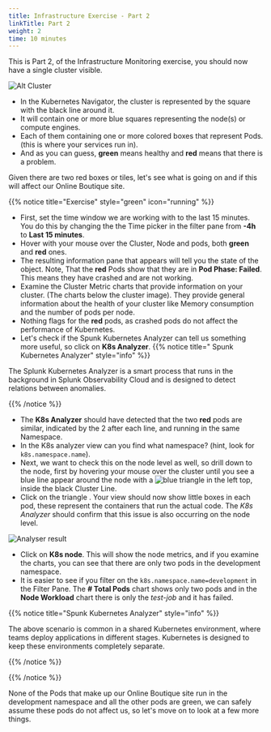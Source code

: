 ```yaml
---
title: Infrastructure Exercise - Part 2
linkTitle: Part 2
weight: 2
time: 10 minutes
---
```


This is Part 2, of the Infrastructure Monitoring exercise, you should now have a single cluster visible.

![Alt Cluster](../images/k8s-cluster.png)

* In the Kubernetes Navigator, the cluster is represented by the square with the black line around it.
* It will contain one or more blue squares representing the node(s) or compute engines.
* Each of them containing one or more colored boxes that represent Pods. (this is where your services run in).
* And as you can guess, **green** means healthy and **red** means that there is a problem.

Given there are two red boxes or tiles, let's see what is going on and if this will affect our Online Boutique site.

{{% notice title="Exercise" style="green" icon="running" %}}

* First, set the time window we are working with to the last 15 minutes. You do this by changing the  the Time picker in the filter pane from **-4h** to **Last 15 minutes**.
* Hover with your mouse over the Cluster, Node and pods, both **green** and **red** ones.
* The resulting information pane that appears will tell you the state of the object. Note, That the **red** Pods show that they are in **Pod Phase: Failed**. This means they have crashed and are not working.
* Examine the Cluster Metric charts that provide information on your cluster. (The charts below the cluster image). They provide general information about the health of your cluster like Memory consumption and the number of pods per node.
* Nothing flags for the **red** pods, as crashed pods do not affect the performance of Kubernetes.
* Let's check if the Spunk Kubernetes Analyzer can tell us something more useful, so click on **K8s Analyzer**.
{{% notice title=" Spunk Kubernetes Analyzer" style="info" %}}

The Splunk Kubernetes Analyzer is a smart process that runs in the background in Splunk Observability Cloud and is designed to detect relations between anomalies.  

{{% /notice %}}

* The **K8s Analyzer** should have detected that the two **red** pods are similar, indicated by the 2 after each line, and running in the same Namespace.
* In the K8s analyzer view can you find what namespace? (hint, look for `k8s.namespace.name`).
* Next, we want to check this on the node level as well, so drill down to the node, first by hovering your mouse over the cluster until you see a blue line appear around the node with a ![blue triangle ](../images/node-blue-traingle.png?classes=inline) in the left top, inside the black Cluster Line. 
* Click on the triangle . Your view should now show little boxes in each pod, these represent the  containers that run the actual code. The *K8s Analyzer* should confirm that this issue is also occurring on the node level.

![Analyser result](../images/k8s-analyser-result.png?width=20vw)

* Click on **K8s node**. This will show the node metrics, and if you examine the charts, you can see that there are only two pods in the development namespace.
* It is easier to see if you filter on the `k8s.namespace.name=development` in the Filter Pane. The **# Total Pods** chart shows only two pods and in the **Node Workload** chart there is only the *test-job* and it has failed.

{{% notice title="Spunk Kubernetes Analyzer" style="info" %}}

The above scenario is common in a shared Kubernetes environment, where teams deploy applications in different stages. Kubernetes is designed to keep these environments completely separate.

{{% /notice %}}

{{% /notice %}}

None of the Pods that make up our Online Boutique site run in the development namespace and all the other pods are green, we can safely assume these pods do not affect us, so let's move on to look at a few more things.
